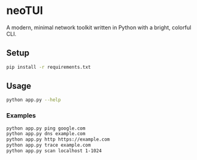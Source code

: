 # neoTUI

A modern, minimal network toolkit written in Python with a bright, colorful CLI.

## Setup

```bash
pip install -r requirements.txt
```

## Usage

```bash
python app.py --help
```

### Examples

```bash
python app.py ping google.com
python app.py dns example.com
python app.py http https://example.com
python app.py trace example.com
python app.py scan localhost 1-1024
```

